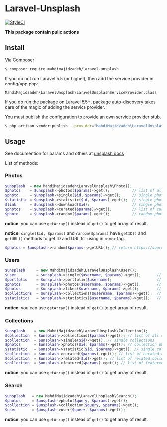 # Laravel-Unsplash
[![StyleCI](https://styleci.io/repos/116019138/shield?branch=master)](https://styleci.io/repos/116019138)

**This package contain pulic actions**

## Install

Via Composer

``` bash
$ composer require mahdimajidzadeh/laravel-unsplash
```
If you do not run Laravel 5.5 (or higher), then add the service provider in config/app.php:

```
MahdiMajidzadeh\LaravelUnsplash\LaravelUnsplashServiceProvider:class
```

If you do run the package on Laravel 5.5+, package auto-discovery takes care of the magic of adding the service provider.

You must publish the configuration to provide an own service provider stub.

``` bash
$ php artisan vendor:publish --provider="MahdiMajidzadeh\LaravelUnsplash\LaravelUnsplashServiceProvider"
```

## Usage
See documention for params and others at [unsplash docs](https://unsplash.com/documentation)

List of methods: 

### Photos

``` php
$unsplash  = new MahdiMajidzadeh\LaravelUnsplash\Photo();
$photos    = $unsplash->photos($params)->get();          // list of all photos
$photo     = $unsplash->single($id, $params)->get();     // single photo
$statistic = $unsplash->statistic($id, $params)->get();  // single photo statistics
$link      = $unsplash->download($id);                   // single photo download link
$photos    = $unsplash->curated($params)->get();         // list of curated photos
$photo     = $unsplash->random($params)->get();          // random photo
```

**notice**: you can use `getArray()` instead of `get()` to get array of result.

**notice**: `single($id, $params)` and `random($params)` have `getID()` and `getURL()` methods to get ID and URL for using in `<img>` tag.
``` php
$photos = $unsplash->random($params)->getURL(); // return https://source.unsplash.com/WLUHO9A_xik/1600x900
```

### Users

``` php
$unsplash     = new MahdiMajidzadeh\LaravelUnsplash\User();
$user         = $unsplash->single($username, $params)->get();       // single user
$portfolio    = $unsplash->portfolio($username);                    // single user's portfolio
$photos       = $unsplash->photos($username, $params)->get();       // single user's photos
$photos       = $unsplash->likes($username, $params)->get();        // single user's likes
$collections  = $unsplash->collections($username, $params)->get();  // single user's collections
$statistics   = $unsplash->statistics($username, $params)->get();   // single user's statistics
```

**notice**: you can use `getArray()` instead of `get()` to get array of result.

### Collections

``` php
$unsplash    = new MahdiMajidzadeh\LaravelUnsplash\Collection();
$collection  = $unsplash->collections($params)->get(); // list of all collections
$collection  = $unsplash->single($id)->get(); // single collections
$photos      = $unsplash->photos($id, $params)->get(); // collection photos
$statistic   = $unsplash->statistic($id, $params)->get(); // single collections statistics
$collection  = $unsplash->curated($params)->get(); // list of curated collections
$collection  = $unsplash->related($id)->get(); // list of related collections
$collection  = $unsplash->featured($params)->get(); // list of featured collections
```

**notice**: you can use `getArray()` instead of `get()` to get array of result.

### Search

``` php
$unsplash   = new MahdiMajidzadeh\LaravelUnsplash\Search();
$photos     = $unsplash->photo($query, $params)->get();
$collection = $unsplash->collection($query, $params)->get();
$user       = $unsplash->user($query, $params)->get();
```
**notice**: you can use `getArray()` instead of `get()` to get array of result.
